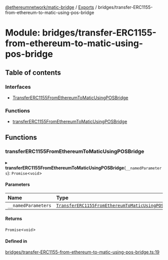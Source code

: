 [@ethereumnetwork/matic-bridge](../README.md) / [Exports](../modules.md) / bridges/transfer-ERC1155-from-ethereum-to-matic-using-pos-bridge

# Module: bridges/transfer-ERC1155-from-ethereum-to-matic-using-pos-bridge

## Table of contents

### Interfaces

- [TransferERC1155FromEthereumToMaticUsingPOSBridge](../interfaces/bridges_transfer_ERC1155_from_ethereum_to_matic_using_pos_bridge.TransferERC1155FromEthereumToMaticUsingPOSBridge.md)

### Functions

- [transferERC1155FromEthereumToMaticUsingPOSBridge](bridges_transfer_ERC1155_from_ethereum_to_matic_using_pos_bridge.md#transfererc1155fromethereumtomaticusingposbridge)

## Functions

### transferERC1155FromEthereumToMaticUsingPOSBridge

▸ **transferERC1155FromEthereumToMaticUsingPOSBridge**(`__namedParameters`): `Promise`<`void`\>

#### Parameters

| Name | Type |
| :------ | :------ |
| `__namedParameters` | [`TransferERC1155FromEthereumToMaticUsingPOSBridge`](../interfaces/bridges_transfer_ERC1155_from_ethereum_to_matic_using_pos_bridge.TransferERC1155FromEthereumToMaticUsingPOSBridge.md) |

#### Returns

`Promise`<`void`\>

#### Defined in

[bridges/transfer-ERC1155-from-ethereum-to-matic-using-pos-bridge.ts:19](https://github.com/KedziaPawel/matic-bridge/blob/36bf298/src/bridges/transfer-ERC1155-from-ethereum-to-matic-using-pos-bridge.ts#L19)
